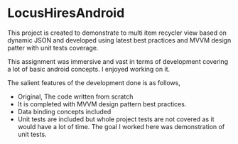 # LocusHiresAndroid
This project is created to demonstrate to multi item recycler view based on dynamic JSON and developed using latest best practices and MVVM design patter with unit tests coverage.

This assignment was immersive and vast in terms of development covering a lot of basic android concepts. I enjoyed working on it.

The salient features of the development done is as follows,
- Original, The code written from scratch
- It is completed with MVVM design pattern best practices.
- Data binding concepts included
- Unit tests are included but whole project tests are not covered as it would have a lot of time. The goal I worked here was demonstration of unit tests.

